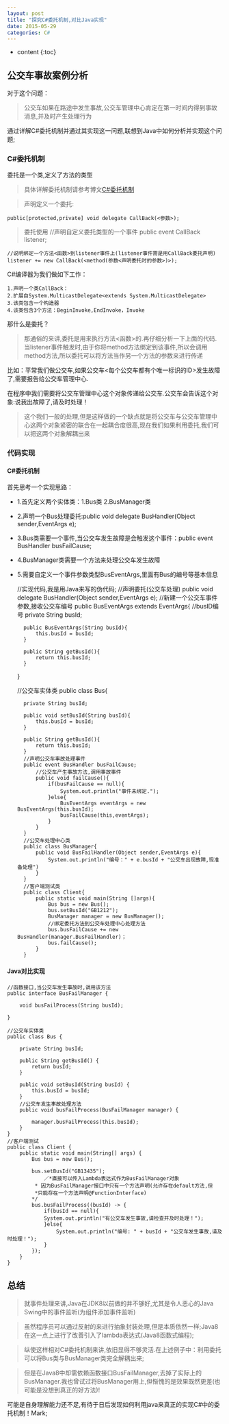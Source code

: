 ```yaml
---
layout: post
title: "探究C#委托机制,对比Java实现"
date: 2015-05-29
categories: C#
---
```


* content
{:toc}

## 公交车事故案例分析

对于这个问题：	

> 公交车如果在路途中发生事故,公交车管理中心肯定在第一时间内得到事故消息,并及时产生处理行为

通过详解C#委托机制并通过其实现这一问题,联想到Java中如何分析并实现这个问题;

### C#委托机制

委托是一个类,定义了方法的类型

> 具体详解委托机制请参考博文[C#委托机制](http://blog.csdn.net/yap111/article/details/2110544)

> 声明定义一个委托:

	public[protected,private] void delegate CallBack(<参数>);
	
> 委托使用
	//声明自定义委托类型的一个事件
	public event CallBack listener;
	
	//说明绑定一个方法<函数>到listener事件上(listener事件需是用CallBack委托声明)
	listener += new CallBack(<method(参数<声明委托时的参数>)>);

C#编译器为我们做如下工作：

	1.声明一个类CallBack：
	2.扩展自System.MulticastDelegate<extends System.MulticastDelegate>
	3.该类包含一个构造器
	4.该类包含3个方法：BeginInvoke,EndInvoke，Invoke

那什么是委托？

> 那通俗的来讲,委托是用来执行方法<函数>的.再仔细分析一下上面的代码.当listener事件触发时,由于你将method方法绑定到该事件,所以会调用method方法,所以委托可以将方法当作另一个方法的参数来进行传递

比如：平常我们做公交车,如果公交车<每个公交车都有个唯一标识的ID>发生故障了,需要报告给公交车管理中心.

在程序中我们需要将公交车管理中心这个对象传递给公交车.公交车会告诉这个对象:说我出故障了,请及时处理！

> 这个我们一般的处理,但是这样做的一个缺点就是将公交车与公交车管理中心这两个对象紧密的联合在一起耦合度很高,现在我们如果利用委托,我们可以把这两个对象解耦出来

### 代码实现

#### C#委托机制

首先思考一个实现思路：

* 1.首先定义两个实体类：1.Bus类 2.BusManager类
* 2.声明一个Bus处理委托:public void delegate BusHandler(Object sender,EventArgs e);
* 3.Bus类需要一个事件,当公交车发生故障是会触发这个事件：public event BusHandler busFailCause;
* 4.BusManager类需要一个方法来处理公交车发生故障
* 5.需要自定义一个事件参数类型BusEventArgs,里面有Bus的编号等基本信息

	//实现代码,我是用Java来写的伪代码;
	//声明委托(公交车处理)
	public void delegate BusHandler(Object sender,EventArgs e);
	//新建一个公交车事件参数,接收公交车编号
	public BusEventArgs extends EventArgs{
		//busID编号
		private String busId;
	 	
		public BusEventArgs(String busId){
			this.busId = busId;
		}

		public String getBusId(){
			return this.busId;
		}
	}

	//公交车实体类
	public class Bus{

		private String busId;
	 	
		public void setBusId(String busId){
			this.busId = busId;
		}	
	 	
		public String getBusId(){
			return this.busId;
		}
	 	//声明公交车事故处理事件
	 	public event BusHandler busFailCause;
	 		//公交车产生事故方法,调用事故事件
	 		public void failCause(){
	 			if(busFailCause == null){
					System.out.println("事件未绑定.");
	 			}else{
	 				BusEventArgs eventArgs = new BusEventArgs(this.busId);
					busFailCause(this,eventArgs);
				}
	 		}
	 	}
	 	//公交车处理中心类
	 	public class BusManager{
	 		public void BusFailHandler(Object sender,EventArgs e){
	 			System.out.println("编号：" + e.busId + "公交车出现故障,现准备处理")
	 		}
	 	}
	 	//客户端测试类
	 	public class Client{
	 		public static void main(String []args){
	 			Bus bus = new Bus();
	 			bus.setBusId("GB1212");
	 			BusManager manager = new BusManager();
	 			//绑定委托方法到公交车处理中心处理方法
				bus.busFailCause += new BusHandler(manager.BusFailHandler)；
	 			bus.failCause();
	 		}
	 	}

#### Java对比实现

	//函数接口,当公交车发生事故时,调用该方法
	public interface BusFailManager {
	 		
		void busFailProcess(String busId);
		
	}
		
	//公交车实体类
	public class Bus {
		
		private String busId;
		
		public String getBusId() {
			return busId;
		}
		
		public void setBusId(String busId) {
			this.busId = busId;
		}
		//公交车发生事故处理方法
		public void busFailProcess(BusFailManager manager) {
			
			manager.busFailProcess(this.busId);
		}
	}
	//客户端测试
	public class Client {
		public static void main(String[] args) {
			Bus bus = new Bus();
			
			bus.setBusId("GB13435");
		    	／*直接可以传入Lambda表达式作为BusFailManager对象 
			 * 因为BusFailManager接口中只有一个方法声明(允许存在default方法,但
			 *只能存在一个方法声明@FunctionInterface)
			*/
			bus.busFailProcess((busId) -> {
				if(busId == null){
				System.out.println("有公交车发生事故,请检查并及时处理！");
				}else{
					System.out.println("编号: " + busId + "公交车发生事故,请及时处理！");
				}
			});
		}
	}		

## 总结

> 就事件处理来讲,Java在JDK8以前做的并不够好,尤其是令人恶心的Java Swing中的事件监听(为组件添加事件监听)
	
> 虽然程序员可以通过反射的来进行抽象封装处理,但是本质依然一样;Java8在这一点上进行了改善引入了lambda表达式(Java8函数式编程);

> 纵使这样相对C#委托机制来讲,依旧显得不够灵活.在上述例子中：利用委托可以将Bus类与BusManager类完全解耦出来;
	
> 但是在Java8中却需依赖函数接口BusFailManager,去掉了实际上的BusManager.我也曾试过将BusManager用上,但惭愧的是效果既然更差(也可能是没想到真正的好方法)!
  
可能是自身理解能力还不足,有待于日后发现如何利用java来真正的实现C#中的委托机制！Mark;
